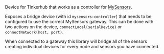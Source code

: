 Device for Tinkerhub that works as a controller for [MySensors](http://www.mysensors.org/).

Exposes a bridge device (with id `mysensors:controller`) that needs to be configured to use the correct MySensors gateway. This can be done with two actions on the device, `connectLocal(serialDevice)` or `connectNetwork(host, port)`.

When connected to a gateway this library will bridge all of the sensors creating individual devices for every node and sensors you have connected.
